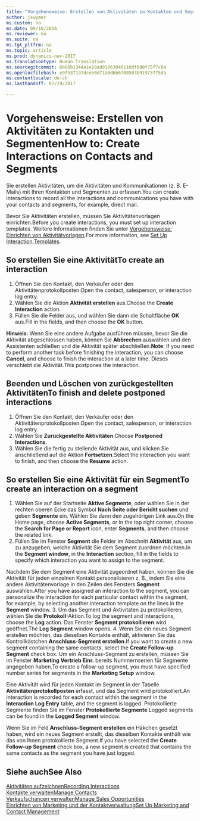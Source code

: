 ```yaml
---
title: "Vorgehensweise: Erstellen von Aktivitäten zu Kontakten und Segmenten"
author: jswymer
ms.custom: na
ms.date: 09/16/2016
ms.reviewer: na
ms.suite: na
ms.tgt_pltfrm: na
ms.topic: article
ms.prod: dynamics-nav-2017
ms.translationtype: Human Translation
ms.sourcegitcommit: 6b60b1344a1e18ad91863046110df880f75f7c04
ms.openlocfilehash: e9f537197dcee0d71a0dbb6708503b91973775da
ms.contentlocale: de-ch
ms.lasthandoff: 07/19/2017

---
```

# <a name="how-to-create-interactions-on-contacts-and-segments"></a><span data-ttu-id="6f7ca-102">Vorgehensweise: Erstellen von Aktivitäten zu Kontakten und Segmenten</span><span class="sxs-lookup"><span data-stu-id="6f7ca-102">How to: Create Interactions on Contacts and Segments</span></span>
<span data-ttu-id="6f7ca-103">Sie erstellen Aktivitäten, um die Aktivitäten und Kommunikationen (z. B. E-Mails) mit Ihren Kontakten und Segmenten zu erfassen.</span><span class="sxs-lookup"><span data-stu-id="6f7ca-103">You can create interactions to record all the interactions and communications you have with your contacts and segments, for example, direct mail.</span></span>

<span data-ttu-id="6f7ca-104">Bevor Sie Aktivitäten erstellen, müssen Sie Aktivitätenvorlagen einrichten.</span><span class="sxs-lookup"><span data-stu-id="6f7ca-104">Before you create interactions, you must set up interaction templates.</span></span> <span data-ttu-id="6f7ca-105">Weitere Informationen finden Sie unter [Vorgehensweise: Einrichten von Aktivitätvorlagen](marketing-interactions.md#set-up-interaction-templates).</span><span class="sxs-lookup"><span data-stu-id="6f7ca-105">For more information, see  [Set Up Interaction Templates](marketing-interactions.md#set-up-interaction-templates).</span></span>

## <a name="to-create-an-interaction"></a><span data-ttu-id="6f7ca-106">So erstellen Sie eine Aktivität</span><span class="sxs-lookup"><span data-stu-id="6f7ca-106">To create an interaction</span></span>
1. <span data-ttu-id="6f7ca-107">Öffnen Sie den Kontakt, den Verkäufer oder den Aktivitätenprotokollposten.</span><span class="sxs-lookup"><span data-stu-id="6f7ca-107">Open the contact, salesperson, or interaction log entry.</span></span>
2. <span data-ttu-id="6f7ca-108">Wählen Sie die Aktion **Aktivität erstellen** aus.</span><span class="sxs-lookup"><span data-stu-id="6f7ca-108">Choose the **Create Interaction** action.</span></span>
3. <span data-ttu-id="6f7ca-109">Füllen Sie die Felder aus, und wählen Sie dann die Schaltfläche **OK** aus.</span><span class="sxs-lookup"><span data-stu-id="6f7ca-109">Fill in the fields, and then choose the **OK** button.</span></span>

<span data-ttu-id="6f7ca-110">**Hinweis**: Wenn Sie eine andere Aufgabe ausführen müssen, bevor Sie die Aktivität abgeschlossen haben, können Sie **Abbrechen** auswählen und den Assistenten schließen und die Aktivität später abschließen.</span><span class="sxs-lookup"><span data-stu-id="6f7ca-110">**Note**: If you need to perform another task before finishing the interaction, you can choose **Cancel**, and choose to finish the interaction at a later time.</span></span> <span data-ttu-id="6f7ca-111">Dieses verschiebt die Aktivität.</span><span class="sxs-lookup"><span data-stu-id="6f7ca-111">This postpones the interaction.</span></span>

## <a name="to-finish-and-delete-postponed-interactions"></a><span data-ttu-id="6f7ca-112">Beenden und Löschen von zurückgestellten Aktivitäten</span><span class="sxs-lookup"><span data-stu-id="6f7ca-112">To finish and delete postponed interactions</span></span>
1. <span data-ttu-id="6f7ca-113">Öffnen Sie den Kontakt, den Verkäufer oder den Aktivitätenprotokollposten.</span><span class="sxs-lookup"><span data-stu-id="6f7ca-113">Open the contact, salesperson, or interaction log entry.</span></span>
2. <span data-ttu-id="6f7ca-114">Wählen Sie **Zurückgestellte Aktivitäten**.</span><span class="sxs-lookup"><span data-stu-id="6f7ca-114">Choose **Postponed Interactions**.</span></span>
3. <span data-ttu-id="6f7ca-115">Wählen Sie die fertig zu stellende Aktivität aus, und klicken Sie anschließend auf die Aktion **Fortsetzen**.</span><span class="sxs-lookup"><span data-stu-id="6f7ca-115">Select the interaction you want to finish, and then choose the **Resume** action.</span></span>

## <a name="to-create-an-interaction-on-a-segment"></a><span data-ttu-id="6f7ca-116">So erstellen Sie eine Aktivität für ein Segment</span><span class="sxs-lookup"><span data-stu-id="6f7ca-116">To create an interaction on a segment</span></span>
1. <span data-ttu-id="6f7ca-117">Wählen Sie auf der Startseite **Aktive Segmente**, oder wählen Sie in der rechten oberen Ecke das Symbol **Nach Seite oder Bericht suchen** und geben **Segmente** ein. Wählen Sie dann den zugehörigen Link aus.</span><span class="sxs-lookup"><span data-stu-id="6f7ca-117">On the Home page, choose **Active Segments**, or in the top right corner, choose the **Search for Page or Report** icon, enter **Segments**, and then choose the related link.</span></span>
2. <span data-ttu-id="6f7ca-118">Füllen Sie im Fenster **Segment** die Felder im Abschnitt **Aktivität** aus, um zu anzugeben, welche Aktivität Sie dem Segment zuordnen möchten.</span><span class="sxs-lookup"><span data-stu-id="6f7ca-118">In the **Segment window**, in the **Interaction** section, fill in the fields to specify which interaction you want to assign to the segment.</span></span>

  <span data-ttu-id="6f7ca-119">Nachdem Sie dem Segment eine Aktivität zugeordnet haben, können Sie die Aktivität für jeden einzelnen Kontakt personalisieren z. B., indem Sie eine andere Aktivitätenvorlage in den Zeilen des Fensters **Segment** auswählen.</span><span class="sxs-lookup"><span data-stu-id="6f7ca-119">After you have assigned an interaction to the segment, you can personalize the interaction for each particular contact within the segment, for example, by selecting another interaction template on the lines in the **Segment** window.</span></span>
3. <span data-ttu-id="6f7ca-120">Um das Segment und Aktivitäten zu protokollieren, wählen Sie die **Protokoll**-Aktion.</span><span class="sxs-lookup"><span data-stu-id="6f7ca-120">To log the segment and interactions, choose the **Log** action.</span></span> <span data-ttu-id="6f7ca-121">Das Fenster **Segment protokollieren** wird geöffnet.</span><span class="sxs-lookup"><span data-stu-id="6f7ca-121">The **Log Segment** window opens.</span></span>
4. <span data-ttu-id="6f7ca-122">Wenn Sie ein neues Segment erstellen möchten, das dieselben Kontakte enthält, aktivieren Sie das Kontrollkästchen **Anschluss-Segment erstellen**.</span><span class="sxs-lookup"><span data-stu-id="6f7ca-122">If you want to create a new segment containing the same contacts, select the **Create Follow-up Segment** check box.</span></span> <span data-ttu-id="6f7ca-123">Um ein Anschluss-Segment zu erstellen, müssen Sie im Fenster **Marketing Vertrieb Einr.** bereits Nummernserien für Segmente angegeben haben.</span><span class="sxs-lookup"><span data-stu-id="6f7ca-123">To create a follow-up segment, you must have specified number series for segments in the **Marketing Setup** window.</span></span>

<span data-ttu-id="6f7ca-124">Eine Aktivität wird für jeden Kontakt im Segment in der Tabelle **Aktivitätenprotokollposten** erfasst, und das Segment wird protokolliert.</span><span class="sxs-lookup"><span data-stu-id="6f7ca-124">An interaction is recorded for each contact within the segment in the **Interaction Log Entry** table, and the segment is logged.</span></span> <span data-ttu-id="6f7ca-125">Protokollierte Segmente finden Sie im Fenster **Protokollierte Segmente**.</span><span class="sxs-lookup"><span data-stu-id="6f7ca-125">Logged segments can be found in the **Logged Segment** window.</span></span>

<span data-ttu-id="6f7ca-126">Wenn Sie im Feld **Anschluss-Segment erstellen** ein Häkchen gesetzt haben, wird ein neues Segment erstellt, das dieselben Kontakte enthält wie das von Ihnen protokollierte Segment.</span><span class="sxs-lookup"><span data-stu-id="6f7ca-126">If you have selected the **Create Follow-up Segment** check box, a new segment is created that contains the same contacts as the segment you have just logged.</span></span>

## <a name="see-also"></a><span data-ttu-id="6f7ca-127">Siehe auch</span><span class="sxs-lookup"><span data-stu-id="6f7ca-127">See Also</span></span>
[<span data-ttu-id="6f7ca-128">Aktivitäten aufzeichnen</span><span class="sxs-lookup"><span data-stu-id="6f7ca-128">Recording Interactions</span></span>](marketing-interactions.md)  
[<span data-ttu-id="6f7ca-129">Kontakte verwalten</span><span class="sxs-lookup"><span data-stu-id="6f7ca-129">Manage Contacts</span></span>](marketing-contacts.md)  
[<span data-ttu-id="6f7ca-130">Verkaufschancen verwalten</span><span class="sxs-lookup"><span data-stu-id="6f7ca-130">Manage Sales Opportunities</span></span>](marketing-manage-sales-opportunities.md)  
[<span data-ttu-id="6f7ca-131">Einrichten von Marketing und der Kontaktverwaltung</span><span class="sxs-lookup"><span data-stu-id="6f7ca-131">Set Up Marketing and Contact Management</span></span>](marketing-setup-marketing.md)


